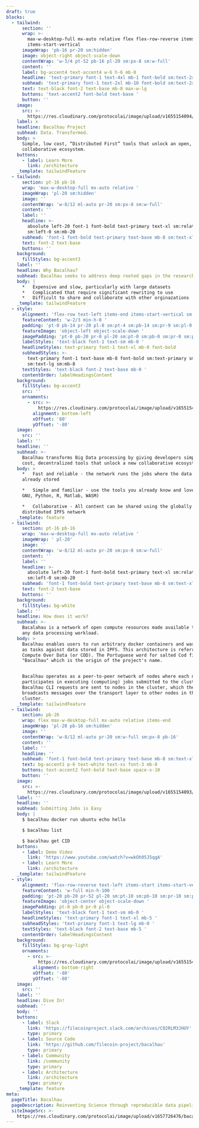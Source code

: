 ```yaml
---
draft: true
blocks:
  - tailwind:
      section: ''
      wrap: >-
        max-w-desktop-full mx-auto relative flex flex-row-reverse items-end
        items-start-vertical
      imageWrap: 'pb-16 pr-20 sm:hidden'
      image: object-right object-scale-down
      contentWrap: 'w-3/4 pt-52 pb-16 pl-20 sm:px-8 sm:w-full'
      content: ''
      label: bg-accent4 text-accent4 w-6 h-6 mb-8
      headline: 'text-primary font-1 text-4xl mb-1 font-bold sm:text-2xl'
      subhead: 'text-primary font-1 text-2xl mb-10 font-bold sm:text-2xl'
      text: text-black font-2 text-base mb-8 max-w-lg
      buttons: 'text-accent2 font-bold text-base '
      button: ''
    image:
      src: >-
        https://res.cloudinary.com/protocolai/image/upload/v1655154094/bacalhau/shapes-1_u20ojn.svg
    label: x
    headline: Bacalhau Project
    subhead: Data. Transformed.
    body: >
      Simple, low cost, “Distributed First” tools that unlock an open,
      collaborative ecosystem.
    buttons:
      - label: Learn More
        link: /architecture
    _template: tailwindFeature
  - tailwind:
      section: pt-16 pb-16
      wrap: 'max-w-desktop-full mx-auto relative '
      imageWrap: 'pl-20 sm:hidden'
      image: ''
      contentWrap: 'w-8/12 ml-auto pr-20 sm:px-8 sm:w-full'
      content: ''
      label: ''
      headline: >-
        absolute left-20 font-1 font-bold text-primary text-xl sm:relative
        sm:left-0 sm:mb-20
      subhead: 'font-1 font-bold text-primary text-base mb-8 sm:text-xl sm:font-normal'
      text: font-2 text-base
      buttons: ''
    background:
      fillStyles: bg-accent3
    label: ''
    headline: Why Bacalhau?
    subhead: Bacalhau seeks to address deep rooted gaps in the research community
    body: |
      *   Expensive and slow, particularly with large datasets
      *   Complicated that require significant rewriting to use
      *   Difficult to share and collaborate with other orginazations
    _template: tailwindFeature
  - style:
      alignment: 'flex-row text-left items-end items-start-vertical sm:flex-col-reverse'
      featureContent: 'w-2/3 min-h-0 '
      padding: 'pt-0 pb-14 pr-20 pl-0 sm:pt-4 sm:pb-14 sm:pr-9 sm:pl-9'
      featureImage: 'object-left object-scale-down '
      imagePadding: 'pt-0 pb-20 pr-0 pl-20 sm:pt-0 sm:pb-0 sm:pr-0 sm:pl-0'
      labelStyles: 'text-black font-1 text-sm mb-0 '
      headlineStyles: text-primary font-1 text-xl mb-0 font-bold
      subheadStyles: >-
        text-primary font-1 text-base mb-8 font-bold sm:text-primary sm:font-1
        sm:text-lg sm:mb-8 
      textStyles: 'text-black font-2 text-base mb-0 '
      contentOrder: labelHeadingsContent
    background:
      fillStyles: bg-accent3
      src: ''
      ornaments:
        - src: >-
            https://res.cloudinary.com/protocolai/image/upload/v1655154093/bacalhau/shapes-2_v1e0y7.svg
          alignment: bottom-left
          xOffset: '80'
          yOffset: '-80'
    image:
      src: ''
    label: ''
    headline: ''
    subhead: >-
      Bacalhau transforms Big Data processing by giving developers simple, low
      cost, decentralized tools that unlock a new collaborative ecosystem
    body: >
      *   Fast and reliable - the network runs the jobs where the data is
      already stored

      *   Simple and familiar - use the tools you already know and love (Docker,
      GNU, Python, R, Matlab, WASM)

      *   Collaborative - All content can be shared using the globally
      distributed IPFS network
    _template: feature
  - tailwind:
      section: pt-16 pb-16
      wrap: 'max-w-desktop-full mx-auto relative '
      imageWrap: ' pl-20'
      image: ''
      contentWrap: 'w-8/12 ml-auto pr-20 sm:px-8 sm:w-full'
      content: ''
      label: ''
      headline: >-
        absolute left-20 font-1 font-bold text-primary text-xl sm:relative
        sm:left-0 sm:mb-20
      subhead: 'font-1 font-bold text-primary text-base mb-8 sm:text-xl sm:font-normal'
      text: font-2 text-base
      buttons: ''
    background:
      fillStyles: bg-white
    label: ''
    headline: How does it work?
    subhead: >-
      Bacalahau is a network of open compute resources made available to serve
      any data processing workload.
    body: >
      Bacalhau enables users to run arbitrary docker containers and wasm images
      as tasks against data stored in IPFS. This architecture is referred to as
      Compute Over Data (or COD). The Portuguese word for salted Cod fish is
      "Bacalhau" which is the origin of the project's name.


      Bacalhau operates as a peer-to-peer network of nodes where each node
      participates in executing (computing) jobs submitted to the cluster.
      Bacalhau CLI requests are sent to nodes in the cluster, which then
      broadcasts messages over the transport layer to other nodes in the
      cluster.
    _template: tailwindFeature
  - tailwind:
      section: pb-26
      wrap: flex max-w-desktop-full mx-auto relative items-end
      imageWrap: 'pl-20 pb-16 sm:hidden'
      image: ''
      contentWrap: 'w-8/12 ml-auto pr-20 sm:w-full sm:px-8 pb-16'
      content: ''
      label: ''
      headline: ''
      subhead: 'font-1 font-bold text-primary text-base mb-8 sm:text-xl sm:font-normal'
      text: bg-accent1 p-6 text-white text-xs font-3 mb-8
      buttons: text-accent2 font-bold text-base space-x-10
      button: ''
    image:
      src: >-
        https://res.cloudinary.com/protocolai/image/upload/v1655154093/bacalhau/shapes-3_ivg8gb.svg
    label: ''
    headline: ''
    subhead: Submitting Jobs is Easy
    body: |
      $ bacalhau docker run ubuntu echo hello

      $ bacalhau list

      $ bacalhau get CID
    buttons:
      - label: Demo Video
        link: 'https://www.youtube.com/watch?v=wkOh05J5qgA'
      - label: Learn More
        link: /architecture
    _template: tailwindFeature
  - style:
      alignment: 'flex-row-reverse text-left items-start items-start-vertical '
      featureContent: 'w-full min-h-100 '
      padding: 'pt-20 pb-20 pr-52 pl-20 sm:pt-10 sm:pb-10 sm:pr-10 sm:pl-10'
      featureImage: 'object-center object-scale-down '
      imagePadding: pt-0 pb-0 pr-0 pl-0
      labelStyles: 'text-black font-1 text-sm mb-0 '
      headlineStyles: 'text-primary font-1 text-xl mb-5 '
      subheadStyles: 'text-primary font-1 text-lg mb-0 '
      textStyles: 'text-black font-2 text-base mb-5 '
      contentOrder: labelHeadingsContent
    background:
      fillStyles: bg-gray-light
      ornaments:
        - src: >-
            https://res.cloudinary.com/protocolai/image/upload/v1655154094/bacalhau/shapes-4_t6tkoz.svg
          alignment: bottom-right
          xOffset: '-80'
          yOffset: '-80'
    image:
      src: ''
    label: ''
    headline: Dive In!
    subhead: ''
    body: ''
    buttons:
      - label: Slack
        link: 'https://filecoinproject.slack.com/archives/C02RLM3JHUY'
        type: primary
      - label: Source Code
        link: 'https://github.com/filecoin-project/bacalhau'
        type: primary
      - label: Community
        link: /community
        type: primary
      - label: Architecture
        link: /architecture
        type: primary
    _template: feature
meta:
  pageTitle: Bacalhau
  pageDescription: Reinventing Science through reproducible data pipelines
  siteImageSrc: >-
    https://res.cloudinary.com/protocolai/image/upload/v1657726476/bacalhau/bacalhua-social_hbrzct.png
---
```



